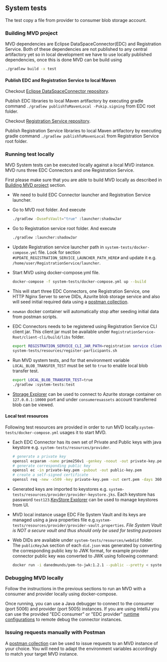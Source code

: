 ## System tests

The test copy a file from provider to consumer blob storage account.

### Building MVD project

MVD dependencies are Eclipse DataSpaceConnector(EDC) and Registration Service. Both of these dependencies are not published to any central artifactory yet so in local
development we have to use locally published dependencies, once this is done MVD can be build using

```bash
./gradlew build -x test
```

#### Publish EDC and Registration Service to local Maven

Checkout [Eclipse DataSpaceConnector repository](https://github.com/eclipse-dataspaceconnector/DataSpaceConnector).

Publish EDC libraries to local Maven artifactory by executing gradle command `./gradlew publishToMavenLocal -Pskip.signing` from EDC root
folder.

Checkout [Registration Service repository](https://github.com/eclipse-dataspaceconnector/RegistrationService).

Publish Registration Service libraries to local Maven artifactory by executing gradle command `./gradlew publishToMavenLocal` from Registration Service root
folder.

### Running test locally

MVD System tests can be executed locally against a local MVD instance. MVD runs three EDC Connectors and one Registration Service.

First please make sure that you are able to build MVD locally as described in [Building MVD project](#building-mvd-project) section.

- We need to build EDC Connector launcher and Registration Service launcher.
- Go to MVD root folder. And execute

    ```bash
    ./gradlew -DuseFsVault="true" :launcher:shadowJar
    ```

- Go to Registration service root folder. And execute

    ```bash
    ./gradlew :launcher:shadowJar
    ```

- Update Registration service launcher path in `system-tests/docker-compose.yml` file. Look for section `#UPDATE_REGISTRATION_SERVICE_LAUNCHER_PATH_HERE#` and update it e.g. `/home/user/RegistrationService/launcher`.

- Start MVD using docker-compose.yml file.

    ```bash
    docker-compose -f system-tests/docker-compose.yml up --build
    ```

- This will start three EDC Connectors, one Registration Service, one HTTP Nginx Server to serve DIDs, Azurite blob storage service and also will seed initial required data using a [postman collection](../deployment/data/MVD.postman_collection.json).

- `newman` docker container will automatically stop after seeding initial data from postman scripts.

- EDC Connectors needs to be registered using Registration Service CLI client jar. This client jar must be available under `RegistrationService-Root/client-cli/build/libs` folder.

    ```bash
    export REGISTRATION_SERVICE_CLI_JAR_PATH=registration service client jar path
    system-tests/resources/register-participants.sh
    ```

- Run MVD system tests, and for that environment variable `LOCAL_BLOB_TRANSFER_TEST` must be set to `true` to enable local blob transfer test.

    ```bash
    export LOCAL_BLOB_TRANSFER_TEST=true
    ./gradlew :system-tests:test
    ```

- [Storage Explorer](https://azure.microsoft.com/features/storage-explorer/) can be used to connect to Azurite storage container on `127.0.0.1:10000` port and under `consumereuassets` account transferred blob can be viewed.

#### Local test resources

Following test resources are provided in order to run MVD locally.`system-tests/docker-compose.yml` usages it to start MVD.

- Each EDC Connector has its own set of Private and Public keys with java keystore e.g. `system-tests/resources/provider`.

    ```bash
    # generate a private key
    openssl ecparam -name prime256v1 -genkey -noout -out private-key.pem
    # generate corresponding public key
    openssl ec -in private-key.pem -pubout -out public-key.pem
    # create a self-signed certificate
    openssl req -new -x509 -key private-key.pem -out cert.pem -days 360
    ```

- Generated keys are imported to keystores e.g. `system-tests/resources/provider/provider-keystore.jks`. Each keystore has password `test123`.[KeyStore Explorer](https://keystore-explorer.org/) can be used to manage keystores from UI.

- MVD local instance usage EDC File System Vault and its keys are managed using a java properties file e.g.`system-tests/resources/provider/provider-vault.properties`. *File System Vault is NOT a secure vault and thus should only be used for testing purposes*

- Web DIDs are available under `system-tests/resources/webdid` folder. The `publicKeyJwk` section of each `did.json` was generated by converting the corresponding public key to JWK format, for example provider connector public key was converted to JWK using following command:

    ```bash
    docker run -i danedmunds/pem-to-jwk:1.2.1 --public --pretty < system-tests/resources/provider/public-key.pem > key.public.jwk
    ```

### Debugging MVD locally

Follow the instructions in the previous sections to run an MVD with a consumer and provider locally using docker-compose.

Once running, you can use a Java debugger to connect to the consumer (port 5006) and provider (port 5005) instances. If you are using IntelliJ you can use the provided "EDC consumer" or "EDC provider" [runtime configurations](../.run) to remote debug the connector instances.

### Issuing requests manually with Postman

A [postman collection](../deployment/data/MVD.postman_collection.json) can be used to issue requests to an MVD instance of your choice. You will need to adapt the environment variables accordingly to match your target MVD instance.
